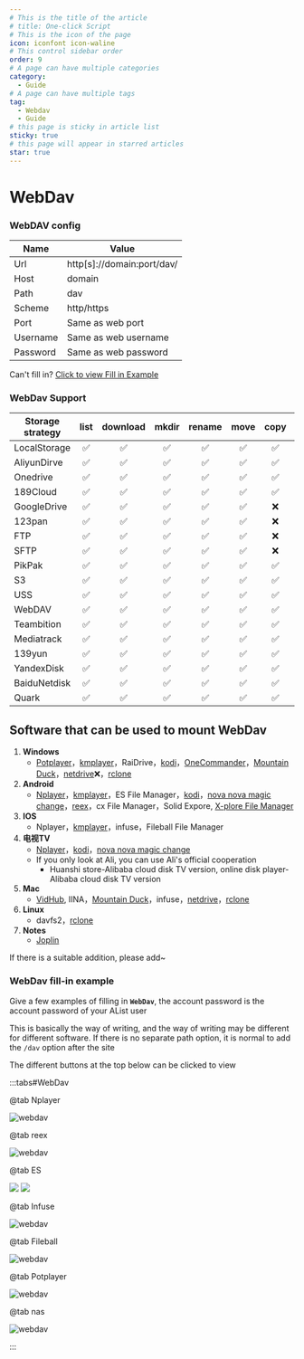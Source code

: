 ```yaml
---
# This is the title of the article
# title: One-click Script
# This is the icon of the page
icon: iconfont icon-waline
# This control sidebar order
order: 9
# A page can have multiple categories
category:
  - Guide
# A page can have multiple tags
tag:
  - Webdav
  - Guide
# this page is sticky in article list
sticky: true
# this page will appear in starred articles
star: true
---
```


# WebDav

### **WebDAV config**

| Name     | Value                       |
| -------- | --------------------------- |
| Url      | http[s]\://domain:port/dav/ |
| Host     | domain                      |
| Path     | dav                         |
| Scheme   | http/https                  |
| Port     | Same as web port            |
| Username | Same as web username        |
| Password | Same as web password        |

Can't fill in? [Click to view Fill in Example](#webdav-fill-in-example)

### **WebDav Support**

| Storage strategy | list | download | mkdir | rename | move | copy | upload |
| ---------------- | :--: | :------: | :---: | :----: | :--: | :--: | :----: |
| LocalStorage     |  ✅  |    ✅    |  ✅   |   ✅   |  ✅  |  ✅  |   ✅   |
| AliyunDirve      |  ✅  |    ✅    |  ✅   |   ✅   |  ✅  |  ✅  |   ✅   |
| Onedrive         |  ✅  |    ✅    |  ✅   |   ✅   |  ✅  |  ✅  |   ✅   |
| 189Cloud         |  ✅  |    ✅    |  ✅   |   ✅   |  ✅  |  ✅  |   ✅   |
| GoogleDrive      |  ✅  |    ✅    |  ✅   |   ✅   |  ✅  |  ❌  |   ✅   |
| 123pan           |  ✅  |    ✅    |  ✅   |   ✅   |  ✅  |  ❌  |   ✅   |
| FTP              |  ✅  |    ✅    |  ✅   |   ✅   |  ✅  |  ❌  |   ✅   |
| SFTP             |  ✅  |    ✅    |  ✅   |   ✅   |  ✅  |  ❌  |   ✅   |
| PikPak           |  ✅  |    ✅    |  ✅   |   ✅   |  ✅  |  ✅  |   ✅   |
| S3               |  ✅  |    ✅    |  ✅   |   ✅   |  ✅  |  ✅  |   ✅   |
| USS              |  ✅  |    ✅    |  ✅   |   ✅   |  ✅  |  ✅  |   ✅   |
| WebDAV           |  ✅  |    ✅    |  ✅   |   ✅   |  ✅  |  ✅  |   ✅   |
| Teambition       |  ✅  |    ✅    |  ✅   |   ✅   |  ✅  |  ✅  |   ✅   |
| Mediatrack       |  ✅  |    ✅    |  ✅   |   ✅   |  ✅  |  ✅  |   ✅   |
| 139yun           |  ✅  |    ✅    |  ✅   |   ✅   |  ✅  |  ✅  |   ✅   |
| YandexDisk       |  ✅  |    ✅    |  ✅   |   ✅   |  ✅  |  ✅  |   ✅   |
| BaiduNetdisk     |  ✅  |    ✅    |  ✅   |   ✅   |  ✅  |  ✅  |   ✅   |
| Quark            |  ✅  |    ✅    |  ✅   |   ✅   |  ✅  |  ✅  |   ✅   |

## **Software that can be used to mount WebDav**

1. **Windows**
   - [Potplayer](https://potplayer.daum.net/)，[kmplayer](https://www.kmplayer.com/home)，RaiDrive，[kodi](https://kodi.tv/download)，[OneCommander](https://www.onecommander.com/)，[Mountain Duck](https://mountainduck.io/)，[netdrive](https://www.netdrive.net/):x:，[rclone](https://rclone.org/)
2. **Android**
   - [Nplayer](https://www.aliyundrive.com/s/cf3p39UXkxa)，[kmplayer](https://www.kmplayer.com/home)，ES File Manager，[kodi](https://kodi.tv/download)，[nova nova magic change](https://www.aliyundrive.com/s/cf3p39UXkxa/folder/63e8dcc229204583fff34f8cbd53dfcd6a86f526)，[reex](https://www.aliyundrive.com/s/cf3p39UXkxa/folder/63e8e0027b7473f82cc64bbb9be0a34794c32c07)，cx File Manager，Solid Expore, [X-plore File Manager](https://www.lonelycatgames.com/apps/xplore)
3. **IOS**
   - Nplayer，[kmplayer](https://www.kmplayer.com/home)，infuse，Fileball File Manager
4. **电视TV**
   - [Nplayer](https://www.aliyundrive.com/s/cf3p39UXkxa)，[kodi](https://kodi.tv/download)，[nova nova magic change](https://www.aliyundrive.com/s/cf3p39UXkxa/folder/63e8dcc229204583fff34f8cbd53dfcd6a86f526)
   - If you only look at Ali, you can use Ali's official cooperation
     - Huanshi store-Alibaba cloud disk TV version, online disk player-Alibaba cloud disk TV version
5. **Mac**
   - [VidHub](https://zh.okaapps.com/product/1659622164), IINA，[Mountain Duck](https://mountainduck.io/)，infuse，[netdrive](https://www.netdrive.net/)，[rclone](https://rclone.org/)
6. **Linux**
   - davfs2，[rclone](https://rclone.org/)
7. **Notes**
   - [Joplin ](https://joplinapp.org/)

If there is a suitable addition, please add~



### **WebDav fill-in example**

Give a few examples of filling in **`WebDav`**, the account password is the account password of your AList user

This is basically the way of writing, and the way of writing may be different for different software. If there is no separate path option, it is normal to add the `/dav` option after the site

The different buttons at the top below can be clicked to view

:::tabs#WebDav


@tab Nplayer

![webdav](/img/guide/webdav/nplayer.png)

@tab reex

![webdav](/img/guide/webdav/reex.png)

@tab ES

<div class="image-preview">  
    <img src="/img/guide/webdav/es-ios.png" />  
    <img src="/img/guide/webdav/es-android.png" />
</div>

@tab Infuse

![webdav](/img/guide/webdav/infuse.png)

@tab Fileball

![webdav](/img/guide/webdav/fileball.png)

@tab Potplayer

![webdav](/img/guide/webdav/potplayer.png)

@tab nas

![webdav](/img/guide/webdav/nas.png)


:::
